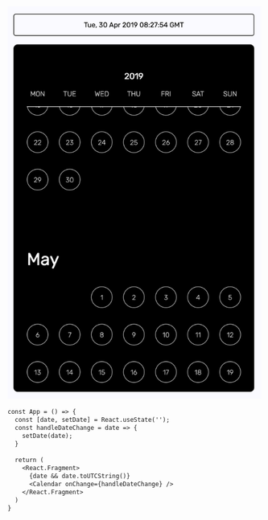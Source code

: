 ![alt text](https://raw.githubusercontent.com/ankurrsinghal/react-inifinite-scroll-date-picker/master/public/screenshot.png)

```
const App = () => {
  const [date, setDate] = React.useState('');
  const handleDateChange = date => {
    setDate(date);
  }

  return (
    <React.Fragment>
      {date && date.toUTCString()}
      <Calendar onChange={handleDateChange} />
    </React.Fragment>
  )
}
```